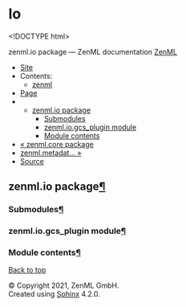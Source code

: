 # Io

&lt;!DOCTYPE html&gt;

zenml.io package — ZenML documentation  [ZenML](https://github.com/zenml-io/zenml/tree/f72adcd1e42495f4df75b34799ad8ac19cae3e95/docs/sphinx_docs/_build/html/index.html)

*  [Site](https://github.com/zenml-io/zenml/tree/f72adcd1e42495f4df75b34799ad8ac19cae3e95/docs/sphinx_docs/_build/html/index.html)
  * Contents:
    * [zenml](https://github.com/zenml-io/zenml/tree/f72adcd1e42495f4df75b34799ad8ac19cae3e95/docs/sphinx_docs/_build/html/modules.html)
*  [Page](zenml.io.md)
  * * [zenml.io package](zenml.io.md)
      * [Submodules](zenml.io.md#submodules)
      * [zenml.io.gcs\_plugin module](zenml.io.md#zenml-io-gcs-plugin-module)
      * [Module contents](zenml.io.md#module-zenml.io)
* [ « zenml.core package](zenml.core.md)
* [ zenml.metadat... »](zenml.metadata.md)
*  [Source](https://github.com/zenml-io/zenml/tree/f72adcd1e42495f4df75b34799ad8ac19cae3e95/docs/sphinx_docs/_build/html/_sources/zenml.io.rst.txt)

## zenml.io package[¶](zenml.io.md#zenml-io-package)

### Submodules[¶](zenml.io.md#submodules)

### zenml.io.gcs\_plugin module[¶](zenml.io.md#zenml-io-gcs-plugin-module)

### Module contents[¶](zenml.io.md#module-zenml.io)

 [Back to top](zenml.io.md)

 © Copyright 2021, ZenML GmbH.  
 Created using [Sphinx](http://sphinx-doc.org/) 4.2.0.  


